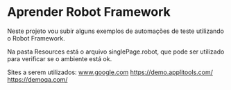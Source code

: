 # Aprender Robot Framework

Neste projeto vou subir alguns exemplos de automações de teste utilizando o Robot Framework.

Na pasta Resources está o arquivo singlePage.robot, que pode ser utilizado para verificar se o ambiente está ok.

Sites a serem utilizados:
www.google.com
https://demo.applitools.com/
https://demoqa.com/

